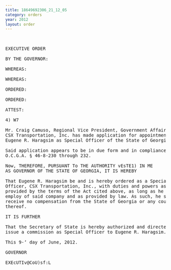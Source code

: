 ```yaml
---
title: 18649692306_21_12_05
category: orders
year: 2012
layout: order
---
```


<pre> 

EXECUTIVE ORDER

BY THE GOVERNOR:

WHEREAS:

WHEREAS:

ORDERED:

ORDERED:

ATTEST:

4) W7

Mr. Craig Camuso, Regional Vice President, Government Affairs of
CSX Transportation, Inc. has made application for appointment of
Eugene R. Haragsim as Special Officer of the State of Georgia; and

Said application appears to be in due form and in compliance with
O.C.G.A. § 46-8-230 through 232.

Now, THEREFORE, PURSUANT To THE AUTHORITY vEsTE1) IN ME
AS GOVERNOR OF THE STATE OF GEORGIA, IT IS HEREBY

That Eugene R. Haragsim be and is hereby ordered as a Special
Officer, CSX Transportation, Inc., with duties and powers as
provided by the terms of the Act cited above, as long as he is in the
employ of said company and as provided by law. As such, he shall
receive no compensation from the State of Georgia or any county
thereof.

IT IS FURTHER

That the Secretary of State is hereby authorized and directed to
issue a commission as Special Officer to Eugene R. Haragsim.

This 9-‘ day of June, 2012.

GOVERNOR

EXEcUTIv@CoU)sf:L

</pre>
